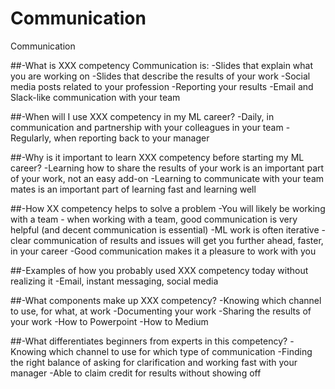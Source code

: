# Communication
Communication

##-What is XXX competency
Communication is:
-Slides that explain what you are working on
-Slides that describe the results of your work
-Social media posts related to your profession
-Reporting your results
-Email and Slack-like communication with your team

##-When will I use XXX competency in my ML career?
-Daily, in communication and partnership with your colleagues in your team
-Regularly, when reporting back to your manager


##-Why is it important to learn XXX competency before starting my ML career?
-Learning how to share the results of your work is an important part of your work, not an easy add-on
-Learning to communicate with your team mates is an important part of learning fast and learning well

##-How XX competency helps to solve a problem
-You will likely be working with a team - when working with a team, good communication is very helpful (and decent communication is essential)
-ML work is often iterative - clear communication of results and issues will get you further ahead, faster, in your career
-Good communication makes it a pleasure to work with you

##-Examples of how you probably used XXX competency today without realizing it
-Email, instant messaging, social media

##-What components make up XXX competency?
-Knowing which channel to use, for what, at work
-Documenting your work
-Sharing the results of your work
-How to Powerpoint
-How to Medium

##-What differentiates beginners from experts in this competency?
-Knowing which channel to use for which type of communication
-Finding the right balance of asking for clarification and working fast with your manager
-Able to claim credit for results without showing off
